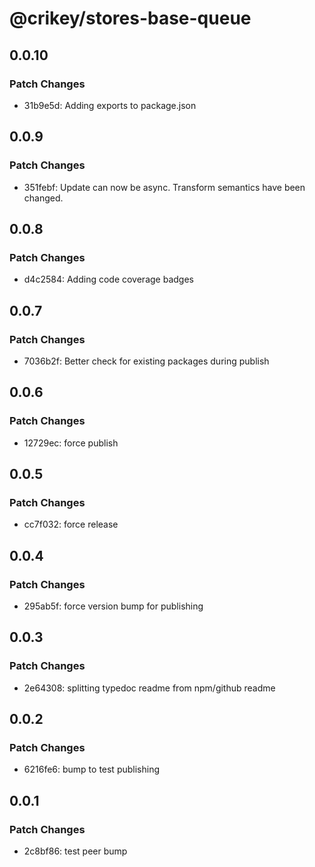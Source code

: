 # @crikey/stores-base-queue

## 0.0.10

### Patch Changes

- 31b9e5d: Adding exports to package.json

## 0.0.9

### Patch Changes

- 351febf: Update can now be async. Transform semantics have been changed.

## 0.0.8

### Patch Changes

- d4c2584: Adding code coverage badges

## 0.0.7

### Patch Changes

- 7036b2f: Better check for existing packages during publish

## 0.0.6

### Patch Changes

- 12729ec: force publish

## 0.0.5

### Patch Changes

- cc7f032: force release

## 0.0.4

### Patch Changes

- 295ab5f: force version bump for publishing

## 0.0.3

### Patch Changes

- 2e64308: splitting typedoc readme from npm/github readme

## 0.0.2

### Patch Changes

- 6216fe6: bump to test publishing

## 0.0.1

### Patch Changes

- 2c8bf86: test peer bump
